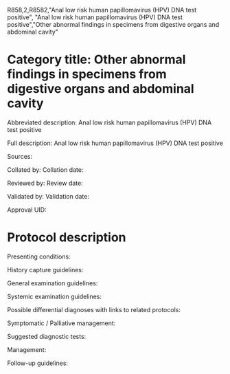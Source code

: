 R858,2,R8582,"Anal low risk human papillomavirus (HPV) DNA test positive", "Anal low risk human papillomavirus (HPV) DNA test positive","Other abnormal findings in specimens from digestive organs and abdominal cavity"
# Category title: Other abnormal findings in specimens from digestive organs and abdominal cavity

Abbreviated description: Anal low risk human papillomavirus (HPV) DNA test positive

Full description: Anal low risk human papillomavirus (HPV) DNA test positive

Sources:

Collated by:
Collation date:

Reviewed by:
Review date:

Validated by:
Validation date:

Approval UID:

# Protocol description

Presenting conditions:

History capture guidelines:

General examination guidelines:

Systemic examination guidelines:

Possible differential diagnoses with links to related protocols:

Symptomatic / Palliative management:

Suggested diagnostic tests:

Management:

Follow-up guidelines:
